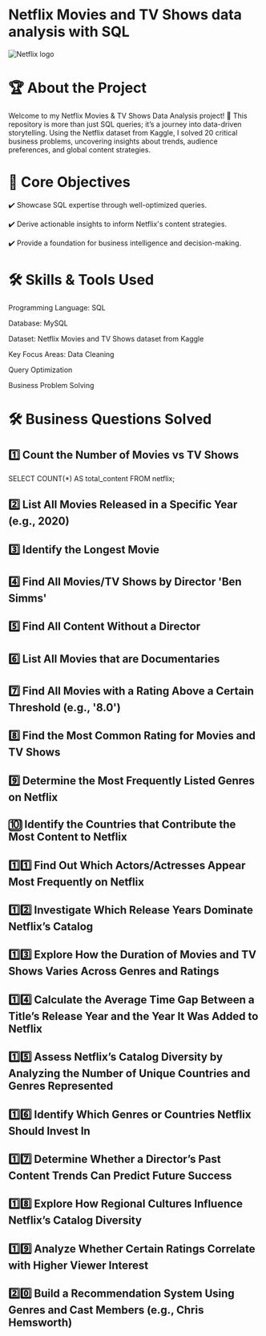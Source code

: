 #     Netflix Movies and TV Shows data analysis with SQL


![Netflix logo](https://github.com/user-attachments/assets/85f586f0-4b94-4ea4-835e-928edad07b1a)

# 🏆 About the Project

Welcome to my Netflix Movies & TV Shows Data Analysis project! 🚀
This repository is more than just SQL queries; it’s a journey into data-driven storytelling. Using the Netflix dataset from Kaggle, I solved 20 critical business problems, uncovering insights about trends, audience preferences, and global content strategies.

# 🎯 Core Objectives

✔️ Showcase SQL expertise through well-optimized queries. 

✔️ Derive actionable insights to inform Netflix's content strategies.

✔️ Provide a foundation for business intelligence and decision-making.

# 🛠️ Skills & Tools Used

Programming Language: SQL

Database: MySQL 

Dataset: Netflix Movies and TV Shows dataset from Kaggle

Key Focus Areas:
Data Cleaning 
            
Query Optimization
            
Business Problem Solving

# 🛠️ Business Questions Solved

## 1️⃣ Count the Number of Movies vs TV Shows  
SELECT COUNT(*) AS total_content
FROM netflix;
## 2️⃣ List All Movies Released in a Specific Year (e.g., 2020)  
## 3️⃣ Identify the Longest Movie  
## 4️⃣ Find All Movies/TV Shows by Director 'Ben Simms'  
## 5️⃣ Find All Content Without a Director  
## 6️⃣ List All Movies that are Documentaries  

## 7️⃣ Find All Movies with a Rating Above a Certain Threshold (e.g., '8.0')  
## 8️⃣ Find the Most Common Rating for Movies and TV Shows  
## 9️⃣ Determine the Most Frequently Listed Genres on Netflix  
## 🔟 Identify the Countries that Contribute the Most Content to Netflix  
## 1️⃣1️⃣ Find Out Which Actors/Actresses Appear Most Frequently on Netflix  
## 1️⃣2️⃣ Investigate Which Release Years Dominate Netflix’s Catalog  
## 1️⃣3️⃣ Explore How the Duration of Movies and TV Shows Varies Across Genres and Ratings  
## 1️⃣4️⃣ Calculate the Average Time Gap Between a Title’s Release Year and the Year It Was Added to Netflix  

## 1️⃣5️⃣ Assess Netflix’s Catalog Diversity by Analyzing the Number of Unique Countries and Genres Represented  
## 1️⃣6️⃣ Identify Which Genres or Countries Netflix Should Invest In  
## 1️⃣7️⃣ Determine Whether a Director’s Past Content Trends Can Predict Future Success  
## 1️⃣8️⃣ Explore How Regional Cultures Influence Netflix’s Catalog Diversity  
## 1️⃣9️⃣ Analyze Whether Certain Ratings Correlate with Higher Viewer Interest  
## 2️⃣0️⃣ Build a Recommendation System Using Genres and Cast Members (e.g., Chris Hemsworth)  

